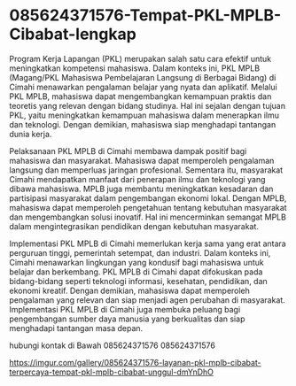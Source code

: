 # 085624371576-Tempat-PKL-MPLB-Cibabat-lengkap
Program Kerja Lapangan (PKL) merupakan salah satu cara efektif untuk meningkatkan kompetensi mahasiswa. Dalam konteks ini, PKL MPLB (Magang/PKL Mahasiswa Pembelajaran Langsung di Berbagai Bidang) di Cimahi menawarkan pengalaman belajar yang nyata dan aplikatif. Melalui PKL MPLB, mahasiswa dapat mengembangkan kemampuan praktis dan teoretis yang relevan dengan bidang studinya. Hal ini sejalan dengan tujuan PKL, yaitu meningkatkan kemampuan mahasiswa dalam menerapkan ilmu dan teknologi. Dengan demikian, mahasiswa siap menghadapi tantangan dunia kerja.

Pelaksanaan PKL MPLB di Cimahi membawa dampak positif bagi mahasiswa dan masyarakat. Mahasiswa dapat memperoleh pengalaman langsung dan memperluas jaringan profesional. Sementara itu, masyarakat Cimahi mendapatkan manfaat dari penerapan ilmu dan teknologi yang dibawa mahasiswa. MPLB juga membantu meningkatkan kesadaran dan partisipasi masyarakat dalam pengembangan ekonomi lokal. Dengan MPLB, mahasiswa dapat memperoleh pengetahuan tentang kebutuhan masyarakat dan mengembangkan solusi inovatif. Hal ini mencerminkan semangat MPLB dalam mengintegrasikan pendidikan dengan kebutuhan masyarakat.

Implementasi PKL MPLB di Cimahi memerlukan kerja sama yang erat antara perguruan tinggi, pemerintah setempat, dan industri. Dalam konteks ini, Cimahi menawarkan lingkungan yang kondusif bagi mahasiswa untuk belajar dan berkembang. PKL MPLB di Cimahi dapat difokuskan pada bidang-bidang seperti teknologi informasi, kesehatan, pendidikan, dan ekonomi kreatif. Dengan demikian, mahasiswa dapat memperoleh pengalaman yang relevan dan siap menjadi agen perubahan di masyarakat. Implementasi PKL MPLB di Cimahi juga membuka peluang bagi pengembangan sumber daya manusia yang berkualitas dan siap menghadapi tantangan masa depan.

hubungi kontak di Bawah
085624371576
085624371576

https://imgur.com/gallery/085624371576-layanan-pkl-mplb-cibabat-terpercaya-tempat-pkl-mplb-cibabat-unggul-dmYnDhO
